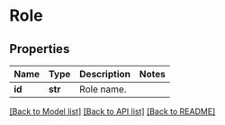 # Role

## Properties
Name | Type | Description | Notes
------------ | ------------- | ------------- | -------------
**id** | **str** | Role name. | 

[[Back to Model list]](../README.md#documentation-for-models) [[Back to API list]](../README.md#documentation-for-api-endpoints) [[Back to README]](../README.md)


